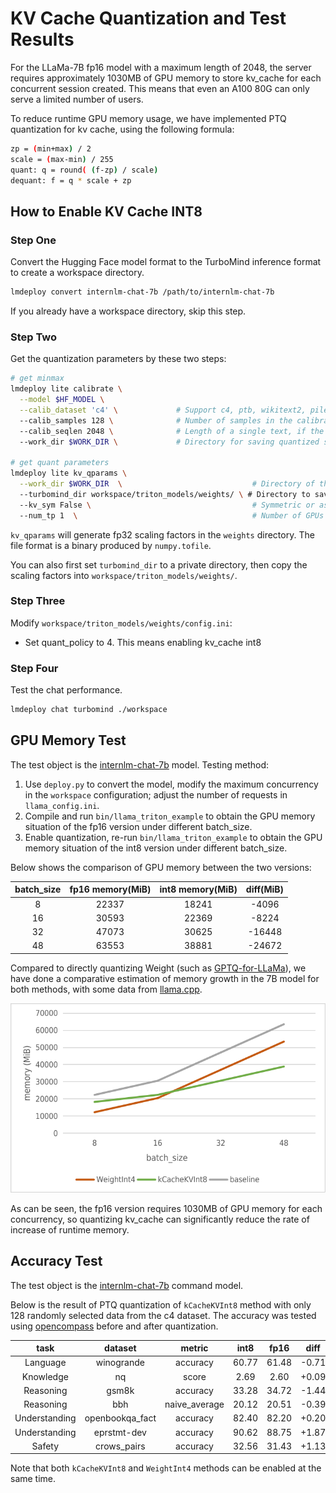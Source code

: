 # KV Cache Quantization and Test Results

For the LLaMa-7B fp16 model with a maximum length of 2048, the server requires approximately 1030MB of GPU memory to store kv_cache for each concurrent session created. This means that even an A100 80G can only serve a limited number of users.

To reduce runtime GPU memory usage, we have implemented PTQ quantization for kv cache, using the following formula:

```bash
zp = (min+max) / 2
scale = (max-min) / 255
quant: q = round( (f-zp) / scale)
dequant: f = q * scale + zp
```

## How to Enable KV Cache INT8

### **Step One**

Convert the Hugging Face model format to the TurboMind inference format to create a workspace directory.

```bash
lmdeploy convert internlm-chat-7b /path/to/internlm-chat-7b
```

If you already have a workspace directory, skip this step.

### **Step Two**

Get the quantization parameters by these two steps:

```bash
# get minmax
lmdeploy lite calibrate \
  --model $HF_MODEL \
  --calib_dataset 'c4' \             # Support c4, ptb, wikitext2, pileval
  --calib_samples 128 \              # Number of samples in the calibration set, if the memory is not enough, it can be adjusted appropriately
  --calib_seqlen 2048 \              # Length of a single text, if the memory is not enough, you can adjust it appropriately
  --work_dir $WORK_DIR \             # Directory for saving quantized statistical parameters and quantized weights in Pytorch format

# get quant parameters
lmdeploy lite kv_qparams \
  --work_dir $WORK_DIR  \                             # Directory of the last output
  --turbomind_dir workspace/triton_models/weights/ \ # Directory to save the quantization parameters
  --kv_sym False \                                    # Symmetric or asymmetric quantization, default is False
  --num_tp 1  \                                       # Number of GPUs used for Tensor parallelization, keep it consistent with deploy.py
```

`kv_qparams` will generate fp32 scaling factors in the `weights` directory. The file format is a binary produced by `numpy.tofile`.

You can also first set `turbomind_dir` to a private directory, then copy the scaling factors into `workspace/triton_models/weights/`.

### **Step Three**

Modify `workspace/triton_models/weights/config.ini`:

- Set quant_policy to 4. This means enabling kv_cache int8

### **Step Four**

Test the chat performance.

```bash
lmdeploy chat turbomind ./workspace
```

## GPU Memory Test

The test object is the [internlm-chat-7b](https://huggingface.co/internlm/internlm-chat-7b) model.
Testing method:

1. Use `deploy.py` to convert the model, modify the maximum concurrency in the `workspace` configuration; adjust the number of requests in `llama_config.ini`.
2. Compile and run `bin/llama_triton_example` to obtain the GPU memory situation of the fp16 version under different batch_size.
3. Enable quantization, re-run `bin/llama_triton_example` to obtain the GPU memory situation of the int8 version under different batch_size.

Below shows the comparison of GPU memory between the two versions:

| batch_size | fp16 memory(MiB) | int8 memory(MiB) | diff(MiB) |
| :--------: | :--------------: | :--------------: | :-------: |
|     8      |      22337       |      18241       |   -4096   |
|     16     |      30593       |      22369       |   -8224   |
|     32     |      47073       |      30625       |  -16448   |
|     48     |      63553       |      38881       |  -24672   |

Compared to directly quantizing Weight (such as [GPTQ-for-LLaMa](https://github.com/qwopqwop200/GPTQ-for-LLaMa/)), we have done a comparative estimation of memory growth in the 7B model for both methods, with some data from [llama.cpp](https://github.com/ggerganov/llama.cpp).

![](../../resources/batch_memory.png)

As can be seen, the fp16 version requires 1030MB of GPU memory for each concurrency, so quantizing kv_cache can significantly reduce the rate of increase of runtime memory.

## Accuracy Test

The test object is the [internlm-chat-7b](https://huggingface.co/internlm/internlm-chat-7b) command model.

Below is the result of PTQ quantization of `kCacheKVInt8` method with only 128 randomly selected data from the c4 dataset. The accuracy was tested using [opencompass](https://github.com/InternLM/opencompass) before and after quantization.

|     task      |     dataset     |    metric     | int8  | fp16  | diff  |
| :-----------: | :-------------: | :-----------: | :---: | :---: | :---: |
|   Language    |   winogrande    |   accuracy    | 60.77 | 61.48 | -0.71 |
|   Knowledge   |       nq        |     score     | 2.69  | 2.60  | +0.09 |
|   Reasoning   |      gsm8k      |   accuracy    | 33.28 | 34.72 | -1.44 |
|   Reasoning   |       bbh       | naive_average | 20.12 | 20.51 | -0.39 |
| Understanding | openbookqa_fact |   accuracy    | 82.40 | 82.20 | +0.20 |
| Understanding |   eprstmt-dev   |   accuracy    | 90.62 | 88.75 | +1.87 |
|    Safety     |   crows_pairs   |   accuracy    | 32.56 | 31.43 | +1.13 |

Note that both `kCacheKVInt8` and `WeightInt4` methods can be enabled at the same time.
